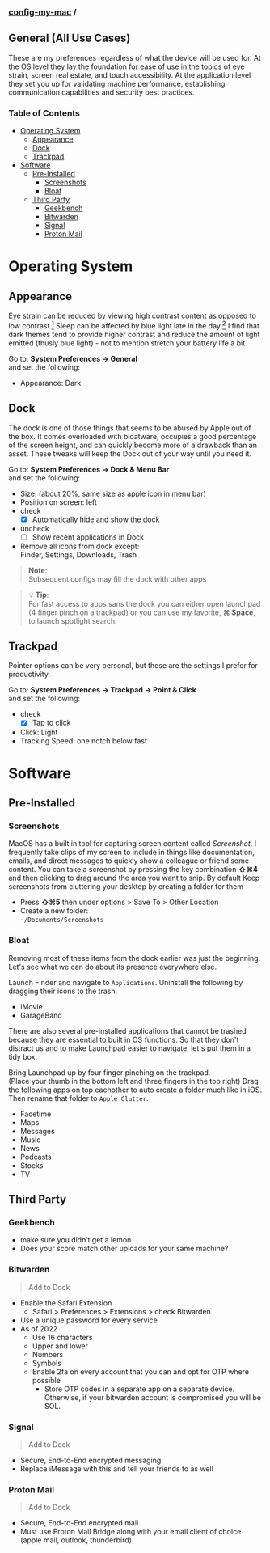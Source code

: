 ### [config-my-mac](../) / <!-- omit in toc -->
## General (All Use Cases) <!-- omit in toc -->

These are my preferences regardless of what the device will be used for. At the OS level they lay the foundation for ease of use in the topics of eye strain, screen real estate, and touch accessibility. At the application level they set you up for validating machine performance, establishing communication capabilities and security best practices.

### Table of Contents <!-- omit in toc -->
- [Operating System](#operating-system)
  - [Appearance](#appearance)
  - [Dock](#dock)
  - [Trackpad](#trackpad)
- [Software](#software)
  - [Pre-Installed](#pre-installed)
    - [Screenshots](#screenshots)
    - [Bloat](#bloat)
  - [Third Party](#third-party)
    - [Geekbench](#geekbench)
    - [Bitwarden](#bitwarden)
    - [Signal](#signal)
    - [Proton Mail](#proton-mail)

# Operating System

## Appearance
Eye strain can be reduced by viewing high contrast content as opposed to low contrast.[<sup>1</sup>](https://www.webmd.com/eye-health/prevent-digital-eyestrain) Sleep can be affected by blue light late in the day.[<sup>2</sup>](https://www.health.harvard.edu/staying-healthy/blue-light-has-a-dark-side) I find that dark themes tend to provide higher contrast and reduce the amount of light emitted (thusly blue light) - not to mention stretch your battery life a bit.  

Go to: **System Preferences -> General**  
and set the following:
- Appearance: Dark

## Dock
The dock is one of those things that seems to be abused by Apple out of the box. It comes overloaded with bloatware, occupies a good percentage of the screen height, and can quickly become more of a drawback than an asset. These tweaks will keep the Dock out of your way until you need it.

Go to: **System Preferences -> Dock & Menu Bar**  
and set the following:  
- Size: (about 20%, same size as apple icon in menu bar)
- Position on screen: left
- check
  - [x] Automatically hide and show the dock
- uncheck
  - [ ] Show recent applications in Dock
- Remove all icons from dock except:  
  Finder, Settings, Downloads, Trash

> **Note**:  
> Subsequent configs may fill the dock with other apps

> 💡 **Tip**:  
> For fast access to apps sans the dock you can either open launchpad (4 finger pinch on a trackpad) or you can use my favorite, **⌘ Space**, to launch spotlight search.

## Trackpad
Pointer options can be very personal, but these are the settings I prefer for productivity.

Go to: **System Preferences -> Trackpad -> Point & Click**  
and set the following:
  - check
    - [x] Tap to click
  - Click: Light
  - Tracking Speed: one notch below fast

# Software

## Pre-Installed

### Screenshots
MacOS has a built in tool for capturing screen content called *Screenshot*. I frequently take clips of my screen to include in things like documentation, emails, and direct messages to quickly show a colleague or friend some content. You can take a screenshot by pressing the key combination **⇧⌘4** and then clicking to drag around the area you want to snip. By default Keep screenshots from cluttering your desktop by creating a folder for them
  - Press **⇧⌘5** then under options > Save To > Other Location
  - Create a new folder:  
    `~/Documents/Screenshots`

### Bloat
Removing most of these items from the dock earlier was just the beginning. Let's see what we can do about its presence everywhere else.  

Launch Finder and navigate to `Applications`. Uninstall the following by dragging their icons to the trash.
- iMovie
- GarageBand

There are also several pre-installed applications that cannot be trashed because they are essential to built in OS functions. So that they don't distract us and to make Launchpad easier to navigate, let's put them in a tidy box.

Bring Launchpad up by four finger pinching on the trackpad.  
(Place your thumb in the bottom left and three fingers in the top right)
Drag the following apps on top eachother to auto create a folder much like in iOS. Then rename that folder to `Apple Clutter`.
- Facetime
- Maps
- Messages
- Music
- News
- Podcasts
- Stocks
- TV

## Third Party

### Geekbench
  - make sure you didn’t get a lemon
  - Does your score match other uploads for your same machine?

### Bitwarden
> Add to Dock
  - Enable the Safari Extension
      - Safari > Preferences > Extensions > check Bitwarden
  - Use a unique password for every service
  - As of 2022
      - Use 16 characters
      - Upper and lower
      - Numbers
      - Symbols
      - Enable 2fa on every account that you can and opt for OTP where possible
        - Store OTP codes in a separate app on a separate device. Otherwise, if your bitwarden account is compromised you will be SOL.

### Signal
> Add to Dock
  - Secure, End-to-End encrypted messaging
  - Replace iMessage with this and tell your friends to as well

### Proton Mail
> Add to Dock
  - Secure, End-to-End encrypted mail
  - Must use Proton Mail Bridge along with your email client of choice (apple mail, outlook, thunderbird)